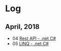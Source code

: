 # Log

## April, 2018
- 04 [Rest API - .net C#](https://github.com/thiagoamc/daily-log/blob/master/04-april-18.md)
- 05 [LINQ - .net C#](https://github.com/thiagoamc/daily-log/blob/master/05-april-18.md)
